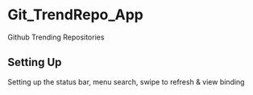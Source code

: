 # Git_TrendRepo_App
Github Trending Repositories

## Setting Up
Setting up the status bar, menu search, swipe to refresh & view binding